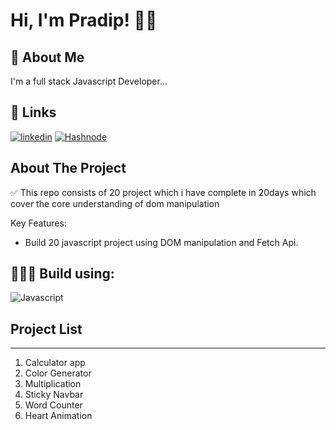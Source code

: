 # Hi, I'm Pradip! 👋👋

## 🚀 About Me

I'm a full stack Javascript Developer...

## 🔗 Links

[![linkedin](https://img.shields.io/badge/linkedin-0A66C2?style=for-the-badge&logo=linkedin&logoColor=white)](https://www.linkedin.com/in/pradipkafle/)
[![Hashnode](https://img.shields.io/badge/hashnode-1DA1F2?style=for-the-badge&logo=hashnode&logoColor=white)](https://iampradip.hashnode.dev/)

## About The Project

✅ This repo consists of 20 project which i have complete in 20days which cover the core understanding of dom manipulation

Key Features:

- Build 20 javascript project using DOM manipulation and Fetch Api.

## 👨🏻‍💻 Build using:

![Javascript](https://img.shields.io/badge/HTML|CSS-Javascript-green)

## Project List

---

1. Calculator app
2. Color Generator
3. Multiplication
4. Sticky Navbar
5. Word Counter
6. Heart Animation
